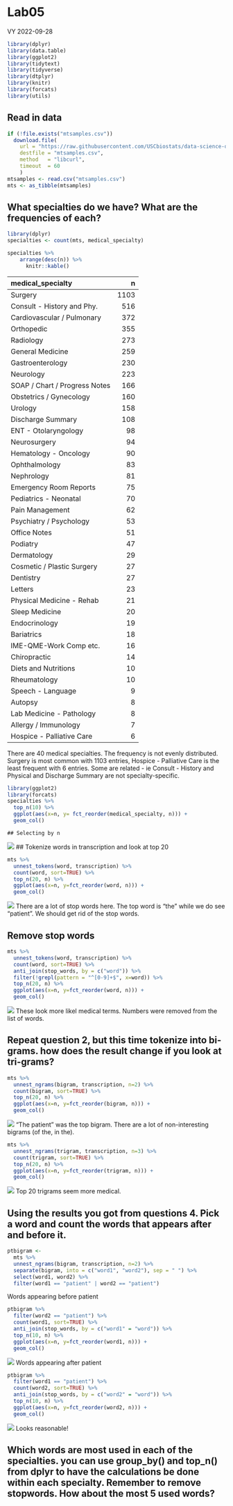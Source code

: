 Lab05
================
VY
2022-09-28

``` r
library(dplyr)
library(data.table)
library(ggplot2)
library(tidytext)
library(tidyverse)
library(dtplyr)
library(knitr)
library(forcats)
library(utils)
```

## Read in data

``` r
if (!file.exists("mtsamples.csv"))
  download.file(
    url = "https://raw.githubusercontent.com/USCbiostats/data-science-data/master/00_mtsamples/mtsamples.csv",
    destfile = "mtsamples.csv",
    method   = "libcurl",
    timeout  = 60
    )
mtsamples <- read.csv("mtsamples.csv")
mts <- as_tibble(mtsamples)
```

## What specialties do we have? What are the frequencies of each?

``` r
library(dplyr)
specialties <- count(mts, medical_specialty)

specialties %>%
    arrange(desc(n)) %>% 
      knitr::kable()
```

| medical_specialty             |    n |
|:------------------------------|-----:|
| Surgery                       | 1103 |
| Consult - History and Phy.    |  516 |
| Cardiovascular / Pulmonary    |  372 |
| Orthopedic                    |  355 |
| Radiology                     |  273 |
| General Medicine              |  259 |
| Gastroenterology              |  230 |
| Neurology                     |  223 |
| SOAP / Chart / Progress Notes |  166 |
| Obstetrics / Gynecology       |  160 |
| Urology                       |  158 |
| Discharge Summary             |  108 |
| ENT - Otolaryngology          |   98 |
| Neurosurgery                  |   94 |
| Hematology - Oncology         |   90 |
| Ophthalmology                 |   83 |
| Nephrology                    |   81 |
| Emergency Room Reports        |   75 |
| Pediatrics - Neonatal         |   70 |
| Pain Management               |   62 |
| Psychiatry / Psychology       |   53 |
| Office Notes                  |   51 |
| Podiatry                      |   47 |
| Dermatology                   |   29 |
| Cosmetic / Plastic Surgery    |   27 |
| Dentistry                     |   27 |
| Letters                       |   23 |
| Physical Medicine - Rehab     |   21 |
| Sleep Medicine                |   20 |
| Endocrinology                 |   19 |
| Bariatrics                    |   18 |
| IME-QME-Work Comp etc.        |   16 |
| Chiropractic                  |   14 |
| Diets and Nutritions          |   10 |
| Rheumatology                  |   10 |
| Speech - Language             |    9 |
| Autopsy                       |    8 |
| Lab Medicine - Pathology      |    8 |
| Allergy / Immunology          |    7 |
| Hospice - Palliative Care     |    6 |

There are 40 medical specialties. The frequency is not evenly
distributed. Surgery is most common with 1103 entries, Hospice -
Palliative Care is the least frequent with 6 entries. Some are related -
ie Consult - History and Physical and Discharge Summary are not
specialty-specific.

``` r
library(ggplot2)
library(forcats)
specialties %>% 
  top_n(10) %>%
  ggplot(aes(x=n, y= fct_reorder(medical_specialty, n))) +
  geom_col()
```

    ## Selecting by n

![](Lab06_files/figure-gfm/graph%20specialties-1.png)<!-- --> \##
Tokenize words in transcription and look at top 20

``` r
mts %>%
  unnest_tokens(word, transcription) %>%
  count(word, sort=TRUE) %>%
  top_n(20, n) %>%
  ggplot(aes(x=n, y=fct_reorder(word, n))) +
  geom_col()
```

![](Lab06_files/figure-gfm/tokenize-1.png)<!-- --> There are a lot of
stop words here. The top word is “the” while we do see “patient”. We
should get rid of the stop words.

## Remove stop words

``` r
mts %>%
  unnest_tokens(word, transcription) %>%
  count(word, sort=TRUE) %>%
  anti_join(stop_words, by = c("word")) %>%
  filter(!grepl(pattern = "^[0-9]+$", x=word)) %>%
  top_n(20, n) %>%
  ggplot(aes(x=n, y=fct_reorder(word, n))) +
  geom_col()
```

![](Lab06_files/figure-gfm/remove%20stopwords-1.png)<!-- --> These look
more likel medical terms. Numbers were removed from the list of words.

## Repeat question 2, but this time tokenize into bi-grams. how does the result change if you look at tri-grams?

``` r
mts %>%
  unnest_ngrams(bigram, transcription, n=2) %>%
  count(bigram, sort=TRUE) %>%
  top_n(20, n) %>%
  ggplot(aes(x=n, y=fct_reorder(bigram, n))) +
  geom_col()
```

![](Lab06_files/figure-gfm/bigrams-1.png)<!-- --> “The patient” was the
top bigram. There are a lot of non-interesting bigrams (of the, in the).

``` r
mts %>%
  unnest_ngrams(trigram, transcription, n=3) %>%
  count(trigram, sort=TRUE) %>%
  top_n(20, n) %>%
  ggplot(aes(x=n, y=fct_reorder(trigram, n))) +
  geom_col()
```

![](Lab06_files/figure-gfm/trigrams-1.png)<!-- --> Top 20 trigrams seem
more medical.

## Using the results you got from questions 4. Pick a word and count the words that appears after and before it.

``` r
ptbigram <- 
  mts %>%
  unnest_ngrams(bigram, transcription, n=2) %>%
  separate(bigram, into = c("word1", "word2"), sep = " ") %>%
  select(word1, word2) %>%
  filter(word1 == "patient" | word2 == "patient")
```

Words appearing before patient

``` r
ptbigram %>%
  filter(word2 == "patient") %>%
  count(word1, sort=TRUE) %>%
  anti_join(stop_words, by = c("word1" = "word")) %>%
  top_n(10, n) %>%
  ggplot(aes(x=n, y=fct_reorder(word1, n))) +
  geom_col()
```

![](Lab06_files/figure-gfm/bigrams%20before%20patient-1.png)<!-- -->
Words appearing after patient

``` r
ptbigram %>%
  filter(word1 == "patient") %>%
  count(word2, sort=TRUE) %>%
  anti_join(stop_words, by = c("word2" = "word")) %>%
  top_n(10, n) %>%
  ggplot(aes(x=n, y=fct_reorder(word2, n))) +
  geom_col()
```

![](Lab06_files/figure-gfm/bigrams%20after%20patient-1.png)<!-- -->
Looks reasonable!

## Which words are most used in each of the specialties. you can use group_by() and top_n() from dplyr to have the calculations be done within each specialty. Remember to remove stopwords. How about the most 5 used words?
